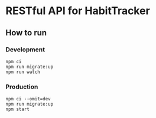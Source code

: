 # RESTful API for HabitTracker

## How to run

### Development

```shell
npm ci
npm run migrate:up
npm run watch
```

### Production

```shell
npm ci --omit=dev
npm run migrate:up
npm start
```
